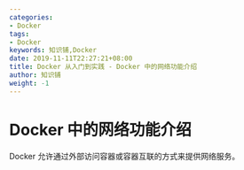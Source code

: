 ```yaml
---
categories:
- Docker
tags:
- Docker  
keywords: 知识铺,Docker
date: 2019-11-11T22:27:21+08:00
title: Docker 从入门到实践 - Docker 中的网络功能介绍
author: 知识铺
weight: -1
---
```


# Docker 中的网络功能介绍

Docker 允许通过外部访问容器或容器互联的方式来提供网络服务。
